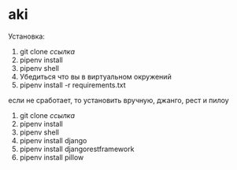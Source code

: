 # aki

Установка:

1. git clone *ссылка*
2. pipenv install
3. pipenv shell
4. Убедиться что вы в виртуальном окружений
5. pipenv install -r requirements.txt

если не сработает, то установить вручную, джанго, рест и пилоу

1. git clone *ссылка*
2. pipenv install
3. pipenv shell
4. pipenv install django
5. pipenv install djangorestframework
6. pipenv install pillow



